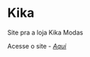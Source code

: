 # Kika
 Site pra a loja Kika Modas

 Acesse o site - <a href="https://felipedorea.github.io/Kika/index.html"><i>Aqui</i></a>
